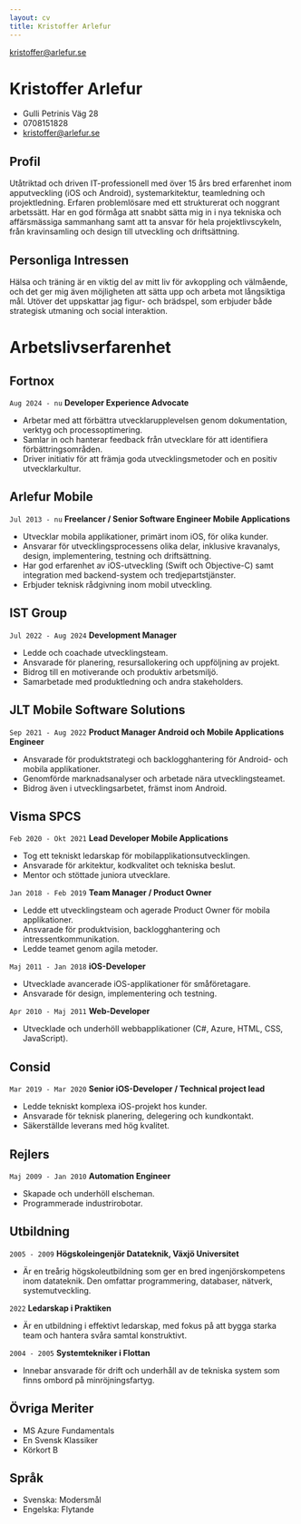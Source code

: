 ```yaml
---
layout: cv
title: Kristoffer Arlefur
---
```


<div id="webaddress">
<a href="kristoffer@arlefur.se">kristoffer@arlefur.se</a>
</div>


# Kristoffer Arlefur
* Gulli Petrinis Väg 28  
* 0708151828  
* kristoffer@arlefur.se  

## Profil
  
Utåtriktad och driven IT-professionell med över 15 års bred erfarenhet inom apputveckling (iOS och Android), systemarkitektur, teamledning och projektledning. Erfaren problemlösare med ett strukturerat och noggrant arbetssätt. Har en god förmåga att snabbt sätta mig in i nya tekniska och affärsmässiga sammanhang samt att ta ansvar för hela projektlivscykeln, från kravinsamling och design till utveckling och driftsättning.

## Personliga Intressen
Hälsa och träning är en viktig del av mitt liv för avkoppling och välmående, och det ger mig även möjligheten att sätta upp och arbeta mot långsiktiga mål. Utöver det uppskattar jag figur- och brädspel, som erbjuder både strategisk utmaning och social interaktion.

# Arbetslivserfarenhet

## Fortnox
`Aug 2024 - nu`
__Developer Experience Advocate__
* Arbetar med att förbättra utvecklarupplevelsen genom dokumentation, verktyg och processoptimering.
* Samlar in och hanterar feedback från utvecklare för att identifiera förbättringsområden.
* Driver initiativ för att främja goda utvecklingsmetoder och en positiv utvecklarkultur.

## Arlefur Mobile
`Jul 2013 - nu`
__Freelancer / Senior Software Engineer Mobile Applications__
* Utvecklar mobila applikationer, primärt inom iOS, för olika kunder.
* Ansvarar för utvecklingsprocessens olika delar, inklusive kravanalys, design, implementering, testning och driftsättning.
* Har god erfarenhet av iOS-utveckling (Swift och Objective-C) samt integration med backend-system och tredjepartstjänster.
* Erbjuder teknisk rådgivning inom mobil utveckling.


## IST Group
`Jul 2022 - Aug 2024`
__Development Manager__
* Ledde och coachade utvecklingsteam.
* Ansvarade för planering, resursallokering och uppföljning av projekt.
* Bidrog till en motiverande och produktiv arbetsmiljö.
* Samarbetade med produktledning och andra stakeholders.


## JLT Mobile Software Solutions

`Sep 2021 - Aug 2022`
__Product Manager Android och Mobile Applications Engineer__
* Ansvarade för produktstrategi och backlogghantering för Android- och mobila applikationer.
* Genomförde marknadsanalyser och arbetade nära utvecklingsteamet.
* Bidrog även i utvecklingsarbetet, främst inom Android.


## Visma SPCS

`Feb 2020 - Okt 2021`
__Lead Developer Mobile Applications__
* Tog ett tekniskt ledarskap för mobilapplikationsutvecklingen.
* Ansvarade för arkitektur, kodkvalitet och tekniska beslut.
* Mentor och stöttade juniora utvecklare.

`Jan 2018 - Feb 2019`
__Team Manager / Product Owner__
* Ledde ett utvecklingsteam och agerade Product Owner för mobila applikationer.
* Ansvarade för produktvision, backlogghantering och intressentkommunikation.
* Ledde teamet genom agila metoder.

`Maj 2011 - Jan 2018`
__iOS-Developer__
* Utvecklade avancerade iOS-applikationer för småföretagare.
* Ansvarade för design, implementering och testning.

`Apr 2010 - Maj 2011`
__Web-Developer__
* Utvecklade och underhöll webbapplikationer (C#, Azure, HTML, CSS, JavaScript).

## Consid
`Mar 2019 - Mar 2020`
__Senior iOS-Developer / Technical project lead__
* Ledde tekniskt komplexa iOS-projekt hos kunder.
* Ansvarade för teknisk planering, delegering och kundkontakt.
* Säkerställde leverans med hög kvalitet.


## Rejlers
`Maj 2009 - Jan 2010`
__Automation Engineer__
* Skapade och underhöll elscheman.
* Programmerade industrirobotar.

## Utbildning

`2005 - 2009`
__Högskoleingenjör Datateknik, Växjö Universitet__
* Är en treårig högskoleutbildning som ger en bred ingenjörskompetens inom datateknik. Den omfattar programmering, databaser, nätverk, systemutveckling.

`2022`
__Ledarskap i Praktiken__
* Är en utbildning i effektivt ledarskap, med fokus på att bygga starka team och hantera svåra samtal konstruktivt.

`2004 - 2005`
__Systemtekniker i Flottan__
* Innebar ansvarade för drift och underhåll av de tekniska system som finns ombord på minröjningsfartyg.

## Övriga Meriter

* MS Azure Fundamentals
* En Svensk Klassiker
* Körkort B

## Språk

* Svenska: Modersmål
* Engelska: Flytande

